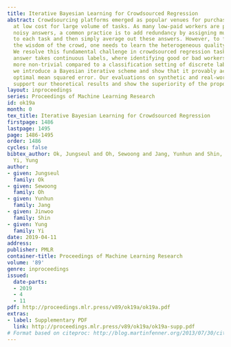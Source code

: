 ```yaml
---
title: Iterative Bayesian Learning for Crowdsourced Regression
abstract: Crowdsourcing platforms emerged as popular venues for purchasing human intelligence
  at low cost for large volume of tasks. As many low-paid workers are prone to give
  noisy answers, a common practice is to add redundancy by assigning multiple workers
  to each task and then simply average out these answers. However, to fully harness
  the wisdom of the crowd, one needs to learn the heterogeneous quality of each worker.
  We resolve this fundamental challenge in crowdsourced regression tasks, i.e., the
  answer takes continuous labels, where identifying good or bad workers becomes much
  more non-trivial compared to a classification setting of discrete labels. In particular,
  we introduce a Bayesian iterative scheme and show that it provably achieves the
  optimal mean squared error. Our evaluations on synthetic and real-world datasets
  support our theoretical results and show the superiority of the proposed scheme.
layout: inproceedings
series: Proceedings of Machine Learning Research
id: ok19a
month: 0
tex_title: Iterative Bayesian Learning for Crowdsourced Regression
firstpage: 1486
lastpage: 1495
page: 1486-1495
order: 1486
cycles: false
bibtex_author: Ok, Jungseul and Oh, Sewoong and Jang, Yunhun and Shin, Jinwoo and
  Yi, Yung
author:
- given: Jungseul
  family: Ok
- given: Sewoong
  family: Oh
- given: Yunhun
  family: Jang
- given: Jinwoo
  family: Shin
- given: Yung
  family: Yi
date: 2019-04-11
address: 
publisher: PMLR
container-title: Proceedings of Machine Learning Research
volume: '89'
genre: inproceedings
issued:
  date-parts:
  - 2019
  - 4
  - 11
pdf: http://proceedings.mlr.press/v89/ok19a/ok19a.pdf
extras:
- label: Supplementary PDF
  link: http://proceedings.mlr.press/v89/ok19a/ok19a-supp.pdf
# Format based on citeproc: http://blog.martinfenner.org/2013/07/30/citeproc-yaml-for-bibliographies/
---
```


